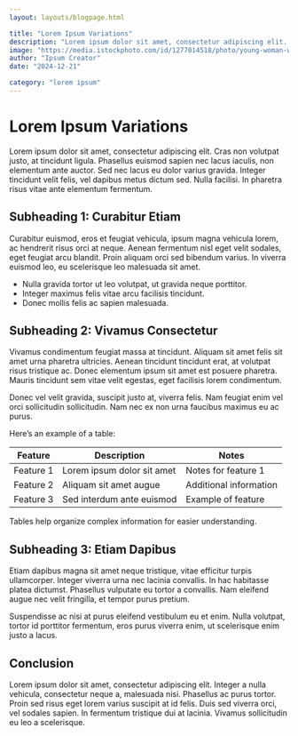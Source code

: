 ```yaml
---
layout: layouts/blogpage.html

title: "Lorem Ipsum Variations"
description: "Lorem ipsum dolor sit amet, consectetur adipiscing elit. Cras non volutpat justo, at tincidunt ligula. Phasellus euismod sapien nec lacus."
image: "https://media.istockphoto.com/id/1277014518/photo/young-woman-working-with-a-laptop-female-freelancer-connecting-to-internet-via-computer.jpg?s=612x612&w=0&k=20&c=2Mnef3YojZx-VWGUmkEIQYuAq_3IbNHf0kAub8oTmfQ="
author: "Ipsum Creator"
date: "2024-12-21"

category: "lorem ipsum"
---
```


# Lorem Ipsum Variations

Lorem ipsum dolor sit amet, consectetur adipiscing elit. Cras non volutpat justo, at tincidunt ligula. Phasellus euismod sapien nec lacus iaculis, non elementum ante auctor. Sed nec lacus eu dolor varius gravida. Integer tincidunt velit felis, vel dapibus metus dictum sed. Nulla facilisi. In pharetra risus vitae ante elementum fermentum.


## Subheading 1: Curabitur Etiam

Curabitur euismod, eros et feugiat vehicula, ipsum magna vehicula lorem, ac hendrerit risus orci at neque. Aenean fermentum nisl eget velit sodales, eget feugiat arcu blandit. Proin aliquam orci sed bibendum varius. In viverra euismod leo, eu scelerisque leo malesuada sit amet.

- Nulla gravida tortor ut leo volutpat, ut gravida neque porttitor.
- Integer maximus felis vitae arcu facilisis tincidunt.
- Donec mollis felis ac sapien malesuada.

## Subheading 2: Vivamus Consectetur

Vivamus condimentum feugiat massa at tincidunt. Aliquam sit amet felis sit amet urna pharetra ultricies. Aenean tincidunt tincidunt erat, at volutpat risus tristique ac. Donec elementum ipsum sit amet est posuere pharetra. Mauris tincidunt sem vitae velit egestas, eget facilisis lorem condimentum.

Donec vel velit gravida, suscipit justo at, viverra felis. Nam feugiat enim vel orci sollicitudin sollicitudin. Nam nec ex non urna faucibus maximus eu ac purus. 

Here’s an example of a table:

| Feature     | Description     | Notes      |
|-------------|-----------------|------------|
| Feature 1   | Lorem ipsum dolor sit amet | Notes for feature 1 |
| Feature 2   | Aliquam sit amet augue      | Additional information |
| Feature 3   | Sed interdum ante euismod   | Example of feature |

Tables help organize complex information for easier understanding.

## Subheading 3: Etiam Dapibus

Etiam dapibus magna sit amet neque tristique, vitae efficitur turpis ullamcorper. Integer viverra urna nec lacinia convallis. In hac habitasse platea dictumst. Phasellus vulputate eu tortor a convallis. Nam eleifend augue nec velit fringilla, et tempor purus pretium.

Suspendisse ac nisi at purus eleifend vestibulum eu et enim. Nulla volutpat, tortor id porttitor fermentum, eros purus viverra enim, ut scelerisque enim justo a lacus. 

## Conclusion

Lorem ipsum dolor sit amet, consectetur adipiscing elit. Integer a nulla vehicula, consectetur neque a, malesuada nisi. Phasellus ac purus tortor. Proin sed risus eget lorem varius suscipit at id felis. Duis sed viverra orci, vel sodales sapien. In fermentum tristique dui at lacinia. Vivamus sollicitudin eu leo a scelerisque.
